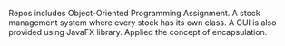 Repos includes Object-Oriented Programming Assignment. A stock management system where every stock has its own class. A GUI is also provided using JavaFX library. Applied the concept of encapsulation.
